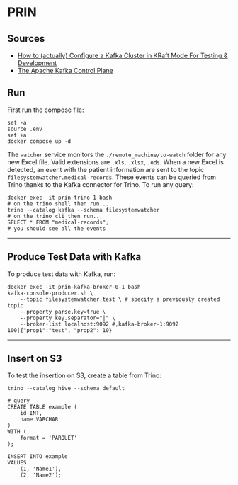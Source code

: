 # PRIN

## Sources

- [How to (actually) Configure a Kafka Cluster in KRaft Mode For Testing & Development](https://medium.com/@hjdjoo/how-to-actually-configure-a-kafka-cluster-in-kraft-mode-for-testing-development-8f90f09e36b1)
- [The Apache Kafka Control Plane](https://developer.confluent.io/courses/architecture/control-plane/)

## Run

First run the compose file:

```
set -a
source .env
set +a
docker compose up -d
```

The `watcher` service monitors the `./remote_machine/to-watch` folder for any new Excel file. Valid extensions are `.xls`, `.xlsx`, `.ods`. When a new Excel is detected, an event with the patient information are sent to the topic `filesystemwatcher.medical-records`. These events can be queried from Trino thanks to the Kafka connector for Trino. To run any query:

```
docker exec -it prin-trino-1 bash
# on the trino shell then run...
trino --catalog kafka --schema filesystemwatcher
# on the trino cli then run...
SELECT * FROM "medical-records";
# you should see all the events
```

---

## Produce Test Data with Kafka

To produce test data with Kafka, run:

```
docker exec -it prin-kafka-broker-0-1 bash
kafka-console-producer.sh \
    --topic filesystemwatcher.test \ # specify a previously created topic
    --property parse.key=true \
    --property key.separator="|" \
    --broker-list localhost:9092 #,kafka-broker-1:9092
100|{"prop1":"test", "prop2": 10}
```

---

## Insert on S3

To test the insertion on S3, create a table from Trino:

```
trino --catalog hive --schema default

# query
CREATE TABLE example (
    id INT,
    name VARCHAR
)
WITH (
    format = 'PARQUET'
);

INSERT INTO example
VALUES 
    (1, 'Name1'),
    (2, 'Name2');
```